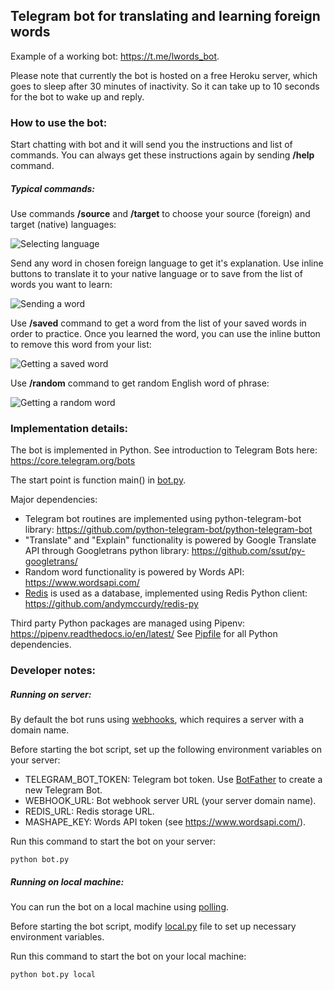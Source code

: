 ## Telegram bot for translating and learning foreign words

Example of a working bot: https://t.me/lwords_bot.

Please note that currently the bot is hosted on a free Heroku server, which goes to sleep after 30 minutes of inactivity. So it can take up to 10 seconds for the bot to wake up and reply.  

### How to use the bot:

Start chatting with bot and it will send you the instructions and list of commands. You can always get these instructions again by sending **/help** command.

##### Typical commands:

Use commands **/source** and **/target** to choose your source (foreign) and target (native) languages:
 
![Selecting language](https://i.imgur.com/DppoUEbl.jpg)
 
Send any word in chosen foreign language to get it's explanation. Use inline buttons to translate it to your native language or to save from the list of words you want to learn:

![Sending a word](https://i.imgur.com/7JD4HlXl.jpg)

Use **/saved** command to get a word from the list of your saved words in order to practice. Once you learned the word, you can use the inline button to remove this word from your list:

![Getting a saved word](https://i.imgur.com/bp6kOjTl.jpg)

Use **/random** command to get random English word of phrase:

![Getting a random word](https://i.imgur.com/TdP1o18l.jpg)

### Implementation details:

The bot is implemented in Python. See introduction to Telegram Bots here: https://core.telegram.org/bots

The start point is function main() in [bot.py](bot.py).

Major dependencies:

- Telegram bot routines are implemented using python-telegram-bot library: https://github.com/python-telegram-bot/python-telegram-bot
- "Translate" and "Explain" functionality is powered by Google Translate API through Googletrans python library: https://github.com/ssut/py-googletrans/  
- Random word functionality is powered by Words API: https://www.wordsapi.com/
- [Redis](https://redis.io/) is used as a database, implemented using Redis Python client: https://github.com/andymccurdy/redis-py

Third party Python packages are managed using Pipenv: https://pipenv.readthedocs.io/en/latest/
See [Pipfile](Pipfile) for all Python dependencies.


### Developer notes:

##### Running on server:
By default the bot runs using [webhooks](https://core.telegram.org/bots/api#setwebhook), which requires a server with a domain name.

Before starting the bot script, set up the following environment variables on your server:
- TELEGRAM_BOT_TOKEN: Telegram bot token. Use [BotFather](https://telegram.me/botfather) to create a new Telegram Bot.
- WEBHOOK_URL: Bot webhook server URL (your server domain name).
- REDIS_URL: Redis storage URL.
- MASHAPE_KEY: Words API token (see https://www.wordsapi.com/).

Run this command to start the bot on your server:
```
python bot.py
```

##### Running on local machine:
You can run the bot on a local machine using [polling](https://core.telegram.org/bots/api#getupdates).

Before starting the bot script, modify [local.py](helpers/local.py) file to set up necessary environment variables. 

Run this command to start the bot on your local machine:
```
python bot.py local
```
